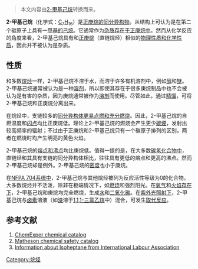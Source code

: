 > 本文内容由[2-甲基己烷](https://zh.wikipedia.org/wiki/2-甲基己烷)转换而来。


**2-甲基己烷**（化学式：[C](../Page/碳.md "wikilink")<sub>7</sub>[H](../Page/氢.md "wikilink")<sub>16</sub>）是[正庚烷的](https://zh.wikipedia.org/wiki/正庚烷 "wikilink")[同分异构物](https://zh.wikipedia.org/wiki/同分异构物 "wikilink")。从结构上可认为是在第二个碳原子上具有一[甲基的己烷](https://zh.wikipedia.org/wiki/甲基 "wikilink")。它通常作为[杂质存在于](https://zh.wikipedia.org/wiki/杂质 "wikilink")[正庚烷中](https://zh.wikipedia.org/wiki/正庚烷 "wikilink")。然而从化学反应的角度来看，2-甲基己烷具有和[正庚烷](https://zh.wikipedia.org/wiki/正庚烷 "wikilink")（直链烷烃）相似的[物理性质和](https://zh.wikipedia.org/wiki/物理性质 "wikilink")[化学性质](https://zh.wikipedia.org/wiki/化学性质 "wikilink")，因此并不被认为是杂质。

## 性质

和多数[烷烃](../Page/烷烃.md "wikilink")一样，2-甲基己烷不溶于水，而溶于许多有机溶剂中，例如[醇](../Page/醇.md "wikilink")和[醚](../Page/醚.md "wikilink")。2-甲基己烷通常被认为是一种[溶剂](../Page/溶剂.md "wikilink")，所以即使其存在于很多庚烷制品中也不会被认为是有害的杂质，因为庚烷通常被作为[溶剂](../Page/溶剂.md "wikilink")而使用。尽管如此，通过[精馏](https://zh.wikipedia.org/wiki/精馏 "wikilink")，可将2-甲基己烷和正庚烷分离出来。

在烷烃中，支链较多的[同分异构体更易点燃和充分燃烧](https://zh.wikipedia.org/wiki/同分异构体 "wikilink")。因此，2-甲基己烷的自燃温度和[闪点](../Page/闪点.md "wikilink")均比正庚烷低。理论上2-甲基己烷的燃烧会产生更少[碳煙](https://zh.wikipedia.org/wiki/碳煙 "wikilink")，发射出较高频率的辐射；不过由于正庚烷和2-甲基己烷只有一个碳原子排列的区别，两者在燃烧时均产生明亮的黄色火焰。

2-甲基己烷的[熔点和](https://zh.wikipedia.org/wiki/熔点 "wikilink")[沸点](../Page/沸点.md "wikilink")均比庚烷低。值得一提的是，在大多数[碳氢化合物中](https://zh.wikipedia.org/wiki/碳氢化合物 "wikilink")，直链烃和其具有支链的同分异构体相比，往往具有更低的熔点和更高的沸点。然而2-甲基己烷却是例外。2-甲基己烷的[密度](../Page/密度.md "wikilink")也小于庚烷。

在[NFPA 704系统中](https://zh.wikipedia.org/wiki/NFPA_704 "wikilink")，2-甲基己烷与其他烷烃被列为反应活性等级为0的化合物。大多数烷烃并不活泼，除非在极端情况下，如[燃烧](../Page/燃烧.md "wikilink")和强烈阳光。在[氧气](../Page/氧气.md "wikilink")和[火焰存在下](https://zh.wikipedia.org/wiki/火焰 "wikilink")，2-甲基己烷和庚烷均完全燃烧，生成[水](../Page/水.md "wikilink")和[二氧化碳](../Page/二氧化碳.md "wikilink")。在[紫外光照射下](https://zh.wikipedia.org/wiki/紫外光 "wikilink")，2-甲基己烷与[卤素](../Page/卤素.md "wikilink")溶液（如[溴](../Page/溴.md "wikilink")溶于[1,1,1-三氯乙烷](../Page/1,1,1-三氯乙烷.md "wikilink")中）混合，可发生[取代反应](../Page/取代反应.md "wikilink")。

## 参考文献

1.  [ChemExper chemical catalog](http://www.chemexper.com/index.shtml?main=http://www.chemexper.com/search/cas/591-76-4.html)
2.  [Matheson chemical safety catalog](https://web.archive.org/web/20061015041944/https://www.mathesontrigas.com/pdfs/msds/MAT27910.pdf)
3.  [Information about Isoheptane from International Labour Association](http://www.ilo.org/public/english/protection/safework/cis/products/icsc/dtasht/_icsc06/icsc0658.htm)

[Category:烷烃](https://zh.wikipedia.org/wiki/Category:烷烃 "wikilink")
